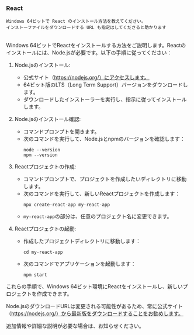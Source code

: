 ### React

```
Windows 64ビットで React のインストール方法を教えてください。
インストーファイルをダウンロードする URL も指定はしてくださると助かります
```
<br>
Windows 64ビットでReactをインストールする方法をご説明します。Reactのインストールには、Node.jsが必要です。以下の手順に従ってください：

1. Node.jsのインストール:
   - 公式サイト（https://nodejs.org/）にアクセスします。
   - 64ビット版のLTS（Long Term Support）バージョンをダウンロードします。
   - ダウンロードしたインストーラーを実行し、指示に従ってインストールします。

2. Node.jsのインストール確認:
   - コマンドプロンプトを開きます。
   - 次のコマンドを実行して、Node.jsとnpmのバージョンを確認します：
     ```
     node --version
     npm --version
     ```

3. Reactプロジェクトの作成:
   - コマンドプロンプトで、プロジェクトを作成したいディレクトリに移動します。
   - 次のコマンドを実行して、新しいReactプロジェクトを作成します：
     ```
     npx create-react-app my-react-app
     ```
   - `my-react-app`の部分は、任意のプロジェクト名に変更できます。

4. Reactプロジェクトの起動:
   - 作成したプロジェクトディレクトリに移動します：
     ```
     cd my-react-app
     ```
   - 次のコマンドでアプリケーションを起動します：
     ```
     npm start
     ```

これらの手順で、Windows 64ビット環境にReactをインストールし、新しいプロジェクトを作成できます。

Node.jsのダウンロードURLは変更される可能性があるため、常に公式サイト（https://nodejs.org/）から最新版をダウンロードすることをお勧めします。

追加情報や詳細な説明が必要な場合は、お知らせください。
